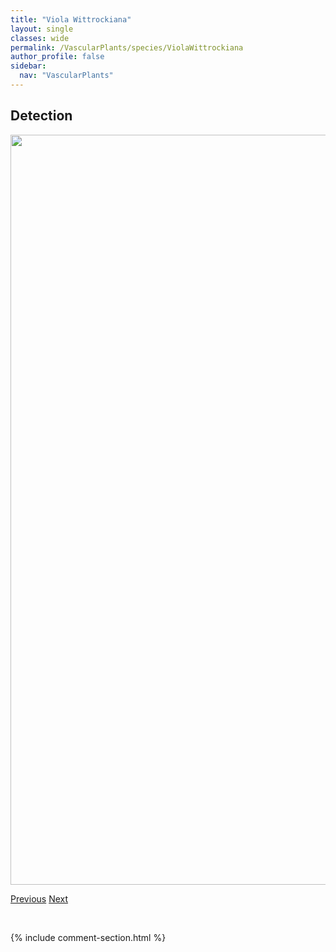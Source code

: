 ```yaml
---
title: "Viola Wittrockiana"
layout: single
classes: wide
permalink: /VascularPlants/species/ViolaWittrockiana
author_profile: false
sidebar:
  nav: "VascularPlants"
---
```


<h2>Detection</h2>

<a href="https://drive.google.com/uc?export=view&id=1mzvH1FhpbMKQ1Prf8qIaRdXEKvrHzIHy">
<img src="https://drive.google.com/uc?export=view&id=1mzvH1FhpbMKQ1Prf8qIaRdXEKvrHzIHy" height = "1200" width = "800">
</a>


<a href="/DevelopmentWebsite/VascularPlants/species/ViolaTricolor" class="pagination--pager" title="Viola tricolor">Previous</a> <a href="/DevelopmentWebsite/VascularPlants/species/WoodsiaIlvensis" class="pagination--pager" title="Woodsia ilvensis">Next</a>

<p>&nbsp;</p>

{% include comment-section.html %}

